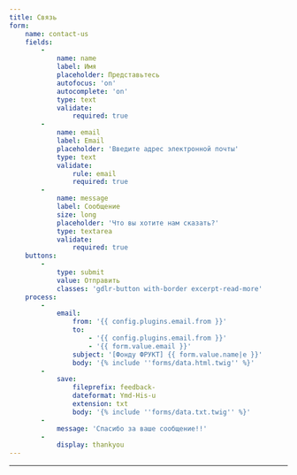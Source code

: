 ```yaml
---
title: Связь
form:
    name: contact-us
    fields:
        -
            name: name
            label: Имя
            placeholder: Представьтесь
            autofocus: 'on'
            autocomplete: 'on'
            type: text
            validate:
                required: true
        -
            name: email
            label: Email
            placeholder: 'Введите адрес электронной почты'
            type: text
            validate:
                rule: email
                required: true
        -
            name: message
            label: Сообщение
            size: long
            placeholder: 'Что вы хотите нам сказать?'
            type: textarea
            validate:
                required: true
    buttons:
        -
            type: submit
            value: Отправить
            classes: 'gdlr-button with-border excerpt-read-more'
    process:
        -
            email:
                from: '{{ config.plugins.email.from }}'
                to:
                    - '{{ config.plugins.email.from }}'
                    - '{{ form.value.email }}'
                subject: '[Фонду ФРУКТ] {{ form.value.name|e }}'
                body: '{% include ''forms/data.html.twig'' %}'
        -
            save:
                fileprefix: feedback-
                dateformat: Ymd-His-u
                extension: txt
                body: '{% include ''forms/data.txt.twig'' %}'
        -
            message: 'Спасибо за ваше сообщение!!'
        -
            display: thankyou
---
```


---
